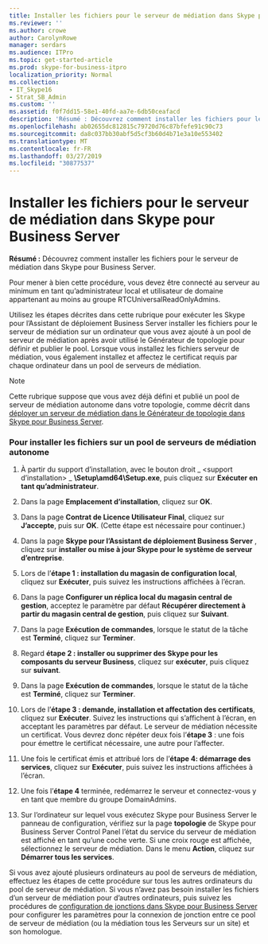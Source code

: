 ```yaml
---
title: Installer les fichiers pour le serveur de médiation dans Skype pour Business Server
ms.reviewer: ''
ms.author: crowe
author: CarolynRowe
manager: serdars
ms.audience: ITPro
ms.topic: get-started-article
ms.prod: skype-for-business-itpro
localization_priority: Normal
ms.collection:
- IT_Skype16
- Strat_SB_Admin
ms.custom: ''
ms.assetid: f0f7dd15-58e1-40fd-aa7e-6db50ceafacd
description: 'Résumé : Découvrez comment installer les fichiers pour le serveur de médiation dans Skype pour Business Server.'
ms.openlocfilehash: ab02655dc812815c79720d76c87bfefe91c90c73
ms.sourcegitcommit: da8c037bb30abf5d5cf3b60d4b71e3a10e553402
ms.translationtype: MT
ms.contentlocale: fr-FR
ms.lasthandoff: 03/27/2019
ms.locfileid: "30877537"
---
```

# <a name="install-the-files-for-mediation-server-in-skype-for-business-server"></a>Installer les fichiers pour le serveur de médiation dans Skype pour Business Server
 
**Résumé :** Découvrez comment installer les fichiers pour le serveur de médiation dans Skype pour Business Server.
  
Pour mener à bien cette procédure, vous devez être connecté au serveur au minimum en tant qu’administrateur local et utilisateur de domaine appartenant au moins au groupe RTCUniversalReadOnlyAdmins.
  
Utilisez les étapes décrites dans cette rubrique pour exécuter les Skype pour l’Assistant de déploiement Business Server installer les fichiers pour le serveur de médiation sur un ordinateur que vous avez ajouté à un pool de serveur de médiation après avoir utilisé le Générateur de topologie pour définir et publier le pool. Lorsque vous installez les fichiers serveur de médiation, vous également installez et affectez le certificat requis par chaque ordinateur dans un pool de serveurs de médiation. 
  
> [!NOTE]
> Cette rubrique suppose que vous avez déjà défini et publié un pool de serveur de médiation autonome dans votre topologie, comme décrit dans [déployer un serveur de médiation dans le Générateur de topologie dans Skype pour Business Server](deploy-a-mediation-server.md). 
  
### <a name="to-install-the-files-for-a-stand-alone-mediation-server-pool"></a>Pour installer les fichiers sur un pool de serveurs de médiation autonome

1. À partir du support d’installation, avec le bouton droit _ \<support d’installation\> _ **\Setup\amd64\Setup.exe**, puis cliquez sur **Exécuter en tant qu’administrateur**.
    
2. Dans la page **Emplacement d’installation**, cliquez sur **OK**.
    
3. Dans la page **Contrat de Licence Utilisateur Final**, cliquez sur **J’accepte**, puis sur **OK**. (Cette étape est nécessaire pour continuer.)
    
4. Dans la page **Skype pour l’Assistant de déploiement Business Server** , cliquez sur **installer ou mise à jour Skype pour le système de serveur d’entreprise**.
    
5. Lors de l’**étape 1 : installation du magasin de configuration local**, cliquez sur **Exécuter**, puis suivez les instructions affichées à l’écran.
    
6. Dans la page **Configurer un réplica local du magasin central de gestion**, acceptez le paramètre par défaut **Récupérer directement à partir du magasin central de gestion**, puis cliquez sur **Suivant**.
    
7. Dans la page **Exécution de commandes**, lorsque le statut de la tâche est **Terminé**, cliquez sur **Terminer**.
    
8. Regard **étape 2 : installer ou supprimer des Skype pour les composants du serveur Business**, cliquez sur **exécuter**, puis cliquez sur **suivant**.
    
9. Dans la page **Exécution de commandes**, lorsque le statut de la tâche est **Terminé**, cliquez sur **Terminer**.
    
10. Lors de l’**étape 3 : demande, installation et affectation des certificats**, cliquez sur **Exécuter**. Suivez les instructions qui s’affichent à l’écran, en acceptant les paramètres par défaut. Le serveur de médiation nécessite un certificat. Vous devrez donc répéter deux fois l’**étape 3** : une fois pour émettre le certificat nécessaire, une autre pour l’affecter.
    
11. Une fois le certificat émis et attribué lors de l’**étape 4: démarrage des services**, cliquez sur **Exécuter**, puis suivez les instructions affichées à l’écran.
    
12. Une fois l’**étape 4** terminée, redémarrez le serveur et connectez-vous y en tant que membre du groupe DomainAdmins.
    
13. Sur l’ordinateur sur lequel vous exécutez Skype pour Business Server le panneau de configuration, vérifiez sur la page **topologie** de Skype pour Business Server Control Panel l’état du service du serveur de médiation est affiché en tant qu’une coche verte. Si une croix rouge est affichée, sélectionnez le serveur de médiation. Dans le menu **Action**, cliquez sur **Démarrer tous les services**. 
    
Si vous avez ajouté plusieurs ordinateurs au pool de serveurs de médiation, effectuez les étapes de cette procédure sur tous les autres ordinateurs du pool de serveur de médiation. Si vous n’avez pas besoin installer les fichiers d’un serveur de médiation pour d’autres ordinateurs, puis suivez les procédures de [configuration de jonctions dans Skype pour Business Server](configure-trunks.md) pour configurer les paramètres pour la connexion de jonction entre ce pool de serveur de médiation (ou la médiation tous les Serveurs sur un site) et son homologue.

